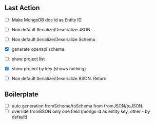 
## Last Action

- [ ] Make MongoDB doc id as Entity ID

- [ ] Non default Serialize/Deserialize JSON
- [ ] Non default Serialize/Deserialize Schema
- [x] generate openapi schema
- [ ] show project list
- [x] show project by key (shows nothing)
- [ ] Non default Serialize/Deserialize BSON. Return
## Boilerplate

- [ ] auto generation fromSchema/toSchema from fromJSON/toJSON. 
- [ ] override fromBSON only one field (mongo id as entity key, other - by default)

